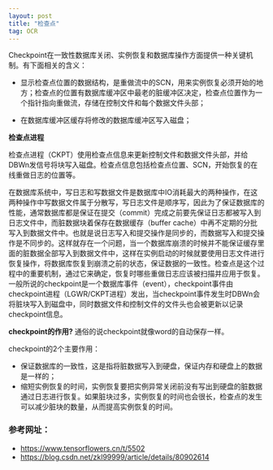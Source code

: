 ```yaml
---
layout: post
title: "检查点"
tag: OCR
---
```


Checkpoint在一致性数据库关闭、实例恢复和数据库操作方面提供一种关键机制。有下面相关的含义：

- 显示检查点位置的数据结构，是重做流中的SCN，用来实例恢复必须开始的地方；检查点的位置有数据库缓冲区中最老的脏缓冲区决定，检查点位置作为一个指针指向重做流，存储在控制文件和每个数据文件头部；

- 在数据库缓冲区缓存将修改的数据库缓冲区写入磁盘；

**检查点进程**

检查点进程（CKPT）使用检查点信息来更新控制文件和数据文件头部，并给DBWn发信号将块写入磁盘。检查点信息包括检查点位置、SCN，开始恢复的在线重做日志的位置等。

在数据库系统中，写日志和写数据文件是数据库中IO消耗最大的两种操作，在这两种操作中写数据文件属于分散写，写日志文件是顺序写，因此为了保证数据库的性能，通常数据库都是保证在提交（commit）完成之前要先保证日志都被写入到日志文件中，而脏数据块着保存在数据缓存（buffer cache）中再不定期的分批写入到数据文件中。也就是说日志写入和提交操作是同步的，而数据写入和提交操作是不同步的。这样就存在一个问题，当一个数据库崩溃的时候并不能保证缓存里面的脏数据全部写入到数据文件中，这样在实例启动的时候就要使用日志文件进行恢复操作，将数据库恢复到崩溃之前的状态，保证数据的一致性。检查点是这个过程中的重要机制，通过它来确定，恢复时哪些重做日志应该被扫描并应用于恢复。一般所说的checkpoint是一个数据库事件（event），checkpoint事件由checkpoint进程（LGWR/CKPT进程）发出，当checkpoint事件发生时DBWn会将脏块写入到磁盘中，同时数据文件和控制文件的文件头也会被更新以记录checkpoint信息。

**checkpoint的作用?**
通俗的说checkpoint就像word的自动保存一样。

checkpoint的2个主要作用：

- 保证数据库的一致性，这是指将脏数据写入到硬盘，保证内存和硬盘上的数据是一样的；
- 缩短实例恢复的时间，实例恢复要把实例异常关闭前没有写出到硬盘的脏数据通过日志进行恢复。如果脏块过多，实例恢复的时间也会很长，检查点的发生可以减少脏块的数量，从而提高实例恢复的时间。





### 参考网址：

- <https://www.tensorflowers.cn/t/5502>
- <https://blog.csdn.net/zkl99999/article/details/80902614>


